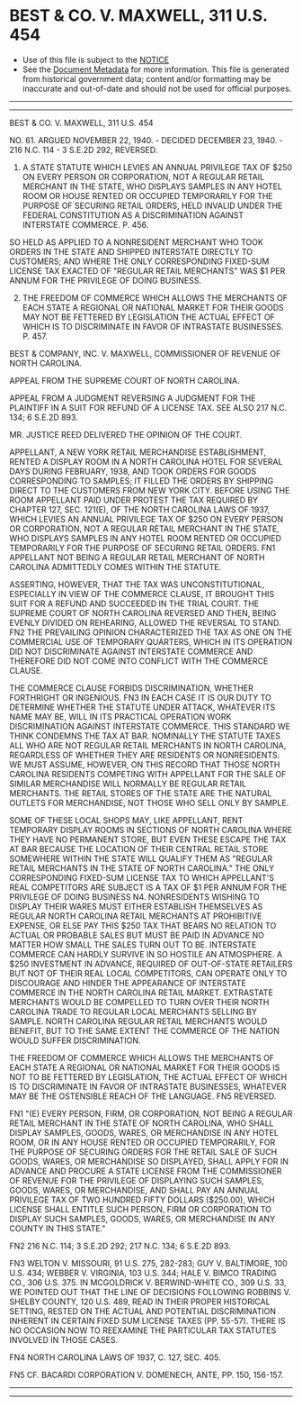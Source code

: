 ---
---

# BEST & CO. V. MAXWELL, 311 U.S. 454

* Use of this file is subject to the [NOTICE](https://github.com/publicdocs/notice/blob/master/NOTICE)
* See the [Document Metadata](../../../) for more information.
  This file is generated from historical government data; content and/or formatting may be inaccurate and out-of-date and should not be used for official purposes.

----------
----------

BEST & CO. V. MAXWELL, 311 U.S. 454

NO. 61.  ARGUED NOVEMBER 22, 1940.  - DECIDED DECEMBER 23, 1940.  - 216 N.C. 114 - 3 S.E.2D 292, REVERSED.

1.  A STATE STATUTE WHICH LEVIES AN ANNUAL PRIVILEGE TAX OF $250 ON EVERY PERSON OR CORPORATION, NOT A REGULAR RETAIL MERCHANT IN THE STATE, WHO DISPLAYS SAMPLES IN ANY HOTEL ROOM OR HOUSE RENTED OR OCCUPIED TEMPORARILY FOR THE PURPOSE OF SECURING RETAIL ORDERS, HELD INVALID UNDER THE FEDERAL CONSTITUTION AS A DISCRIMINATION AGAINST INTERSTATE COMMERCE.  P. 456.

SO HELD AS APPLIED TO A NONRESIDENT MERCHANT WHO TOOK ORDERS IN THE STATE AND SHIPPED INTERSTATE DIRECTLY TO CUSTOMERS; AND WHERE THE ONLY CORRESPONDING FIXED-SUM LICENSE TAX EXACTED OF "REGULAR RETAIL MERCHANTS" WAS $1 PER ANNUM FOR THE PRIVILEGE OF DOING BUSINESS.

2.  THE FREEDOM OF COMMERCE WHICH ALLOWS THE MERCHANTS OF EACH STATE A REGIONAL OR NATIONAL MARKET FOR THEIR GOODS MAY NOT BE FETTERED BY LEGISLATION THE ACTUAL EFFECT OF WHICH IS TO DISCRIMINATE IN FAVOR OF INTRASTATE BUSINESSES.  P. 457.

BEST & COMPANY, INC. V. MAXWELL, COMMISSIONER OF REVENUE OF NORTH CAROLINA.

APPEAL FROM THE SUPREME COURT OF NORTH CAROLINA.

APPEAL FROM A JUDGMENT REVERSING A JUDGMENT FOR THE PLAINTIFF IN A SUIT FOR REFUND OF A LICENSE TAX.  SEE ALSO 217 N.C. 134; 6 S.E.2D 893.

MR. JUSTICE REED DELIVERED THE OPINION OF THE COURT.

APPELLANT, A NEW YORK RETAIL MERCHANDISE ESTABLISHMENT, RENTED A DISPLAY ROOM IN A NORTH CAROLINA HOTEL FOR SEVERAL DAYS DURING FEBRUARY, 1938, AND TOOK ORDERS FOR GOODS CORRESPONDING TO SAMPLES; IT FILLED THE ORDERS BY SHIPPING DIRECT TO THE CUSTOMERS FROM NEW YORK CITY.  BEFORE USING THE ROOM APPELLANT PAID UNDER PROTEST THE TAX REQUIRED BY CHAPTER 127, SEC. 121(E), OF THE NORTH CAROLINA LAWS OF 1937, WHICH LEVIES AN ANNUAL PRIVILEGE TAX OF $250 ON EVERY PERSON OR CORPORATION, NOT A REGULAR RETAIL MERCHANT IN THE STATE, WHO DISPLAYS SAMPLES IN ANY HOTEL ROOM RENTED OR OCCUPIED TEMPORARILY FOR THE PURPOSE OF SECURING RETAIL ORDERS.  FN1  APPELLANT NOT BEING A REGULAR RETAIL MERCHANT OF NORTH CAROLINA ADMITTEDLY COMES WITHIN THE STATUTE.

ASSERTING, HOWEVER, THAT THE TAX WAS UNCONSTITUTIONAL, ESPECIALLY IN VIEW OF THE COMMERCE CLAUSE, IT BROUGHT THIS SUIT FOR A REFUND AND SUCCEEDED IN THE TRIAL COURT.  THE SUPREME COURT OF NORTH CAROLINA REVERSED AND THEN, BEING EVENLY DIVIDED ON REHEARING, ALLOWED THE REVERSAL TO STAND.  FN2  THE PREVAILING OPINION CHARACTERIZED THE TAX AS ONE ON THE COMMERCIAL USE OF TEMPORARY QUARTERS, WHICH IN ITS OPERATION DID NOT DISCRIMINATE AGAINST INTERSTATE COMMERCE AND THEREFORE DID NOT COME INTO CONFLICT WITH THE COMMERCE CLAUSE.

THE COMMERCE CLAUSE FORBIDS DISCRIMINATION, WHETHER FORTHRIGHT OR INGENIOUS.  FN3 IN EACH CASE IT IS OUR DUTY TO DETERMINE WHETHER THE STATUTE UNDER ATTACK, WHATEVER ITS NAME MAY BE, WILL IN ITS PRACTICAL OPERATION WORK DISCRIMINATION AGAINST INTERSTATE COMMERCE.  THIS STANDARD WE THINK CONDEMNS THE TAX AT BAR.  NOMINALLY THE STATUTE TAXES ALL WHO ARE NOT REGULAR RETAIL MERCHANTS IN NORTH CAROLINA, REGARDLESS OF WHETHER THEY ARE RESIDENTS OR NONRESIDENTS.  WE MUST ASSUME, HOWEVER, ON THIS RECORD THAT THOSE NORTH CAROLINA RESIDENTS COMPETING WITH APPELLANT FOR THE SALE OF SIMILAR MERCHANDISE WILL NORMALLY BE REGULAR RETAIL MERCHANTS.  THE RETAIL STORES OF THE STATE ARE THE NATURAL OUTLETS FOR MERCHANDISE, NOT THOSE WHO SELL ONLY BY SAMPLE.

SOME OF THESE LOCAL SHOPS MAY, LIKE APPELLANT, RENT TEMPORARY DISPLAY ROOMS IN SECTIONS OF NORTH CAROLINA WHERE THEY HAVE NO PERMANENT STORE, BUT EVEN THESE ESCAPE THE TAX AT BAR BECAUSE THE LOCATION OF THEIR CENTRAL RETAIL STORE SOMEWHERE WITHIN THE STATE WILL QUALIFY THEM AS "REGULAR RETAIL MERCHANTS IN THE STATE OF NORTH CAROLINA."  THE ONLY CORRESPONDING FIXED-SUM LICENSE TAX TO WHICH APPELLANT'S REAL COMPETITORS ARE SUBJECT IS A TAX OF $1 PER ANNUM FOR THE PRIVILEGE OF DOING BUSINESS N4.  NONRESIDENTS WISHING TO DISPLAY THEIR WARES MUST EITHER ESTABLISH THEMSELVES AS REGULAR NORTH CAROLINA RETAIL MERCHANTS AT PROHIBITIVE EXPENSE, OR ELSE PAY THIS $250 TAX THAT BEARS NO RELATION TO ACTUAL OR PROBABLE SALES BUT MUST BE PAID IN ADVANCE NO MATTER HOW SMALL THE SALES TURN OUT TO BE.  INTERSTATE COMMERCE CAN HARDLY SURVIVE IN SO HOSTILE AN ATMOSPHERE.  A $250 INVESTMENT IN ADVANCE, REQUIRED OF OUT-OF-STATE RETAILERS BUT NOT OF THEIR REAL LOCAL COMPETITORS, CAN OPERATE ONLY TO DISCOURAGE AND HINDER THE APPEARANCE OF INTERSTATE COMMERCE IN THE NORTH CAROLINA RETAIL MARKET.  EXTRASTATE MERCHANTS WOULD BE COMPELLED TO TURN OVER THEIR NORTH CAROLINA TRADE TO REGULAR LOCAL MERCHANTS SELLING BY SAMPLE.  NORTH CAROLINA REGULAR RETAIL MERCHANTS WOULD BENEFIT, BUT TO THE SAME EXTENT THE COMMERCE OF THE NATION WOULD SUFFER DISCRIMINATION.

THE FREEDOM OF COMMERCE WHICH ALLOWS THE MERCHANTS OF EACH STATE A REGIONAL OR NATIONAL MARKET FOR THEIR GOODS IS NOT TO BE FETTERED BY LEGISLATION, THE ACTUAL EFFECT OF WHICH IS TO DISCRIMINATE IN FAVOR OF INTRASTATE BUSINESSES, WHATEVER MAY BE THE OSTENSIBLE REACH OF THE LANGUAGE.  FN5  REVERSED.

FN1  "(E)  EVERY PERSON, FIRM, OR CORPORATION, NOT BEING A REGULAR RETAIL MERCHANT IN THE STATE OF NORTH CAROLINA, WHO SHALL DISPLAY SAMPLES, GOODS, WARES, OR MERCHANDISE IN ANY HOTEL ROOM, OR IN ANY HOUSE RENTED OR OCCUPIED TEMPORARILY, FOR THE PURPOSE OF SECURING ORDERS FOR THE RETAIL SALE OF SUCH GOODS, WARES, OR MERCHANDISE SO DISPLAYED, SHALL APPLY FOR IN ADVANCE AND PROCURE A STATE LICENSE FROM THE COMMISSIONER OF REVENUE FOR THE PRIVILEGE OF DISPLAYING SUCH SAMPLES, GOODS, WARES, OR MERCHANDISE, AND SHALL PAY AN ANNUAL PRIVILEGE TAX OF TWO HUNDRED FIFTY DOLLARS ($250.00), WHICH LICENSE SHALL ENTITLE SUCH PERSON, FIRM OR CORPORATION TO DISPLAY SUCH SAMPLES, GOODS, WARES, OR MERCHANDISE IN ANY COUNTY IN THIS STATE."

FN2  216 N.C. 114; 3 S.E.2D 292; 217 N.C. 134; 6 S.E.2D 893.

FN3  WELTON V. MISSOURI, 91 U.S. 275, 282-283; GUY V. BALTIMORE, 100 U.S. 434; WEBBER V. VIRGINIA, 103 U.S. 344; HALE V. BIMCO TRADING CO., 306 U.S. 375.  IN MCGOLDRICK V. BERWIND-WHITE CO., 309 U.S. 33, WE POINTED OUT THAT THE LINE OF DECISIONS FOLLOWING ROBBINS V. SHELBY COUNTY, 120 U.S. 489, READ IN THEIR PROPER HISTORICAL SETTING, RESTED ON THE ACTUAL AND POTENTIAL DISCRIMINATION INHERENT IN CERTAIN FIXED SUM LICENSE TAXES (PP. 55-57).  THERE IS NO OCCASION NOW TO REEXAMINE THE PARTICULAR TAX STATUTES INVOLVED IN THOSE CASES.

FN4  NORTH CAROLINA LAWS OF 1937, C. 127, SEC. 405.

FN5  CF. BACARDI CORPORATION V. DOMENECH, ANTE, PP. 150, 156-157.


----------
----------

